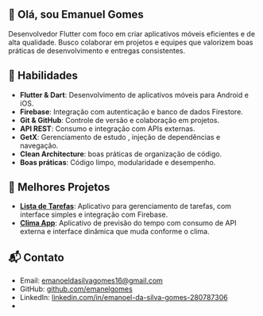## 👋 Olá, sou Emanuel Gomes

Desenvolvedor Flutter com foco em criar aplicativos móveis eficientes e de alta qualidade. Busco colaborar em projetos e equipes que valorizem boas práticas de desenvolvimento e entregas consistentes.

## 🔧 Habilidades

- **Flutter & Dart**: Desenvolvimento de aplicativos móveis para Android e iOS.
- **Firebase**: Integração com autenticação e banco de dados Firestore.
- **Git & GitHub**: Controle de versão e colaboração em projetos.
- **API REST**: Consumo e integração com APIs externas.
- **GetX**: Gerenciamento de estudo , injeção de dependências e navegação.
- **Clean Architecture**: boas práticas de organização de código.
- **Boas práticas**: Código limpo, modularidade e desempenho.

## 📂 Melhores Projetos 

- **[Lista de Tarefas](#)**: Aplicativo para gerenciamento de tarefas, com interface simples e integração com Firebase.  
- **[Clima App](#)**: Aplicativo de previsão do tempo com consumo de API externa e interface dinâmica que muda conforme o clima.

## 📬 Contato

- Email: emanoeldasilvagomes16@gmail.com  
- GitHub: [github.com/emanelgomes](https://github.com/emanelgomes)  
- LinkedIn: [linkedin.com/in/emanoel-da-silva-gomes-280787306](https://www.linkedin.com/in/emanoel-da-silva-gomes-280787306)
- 
